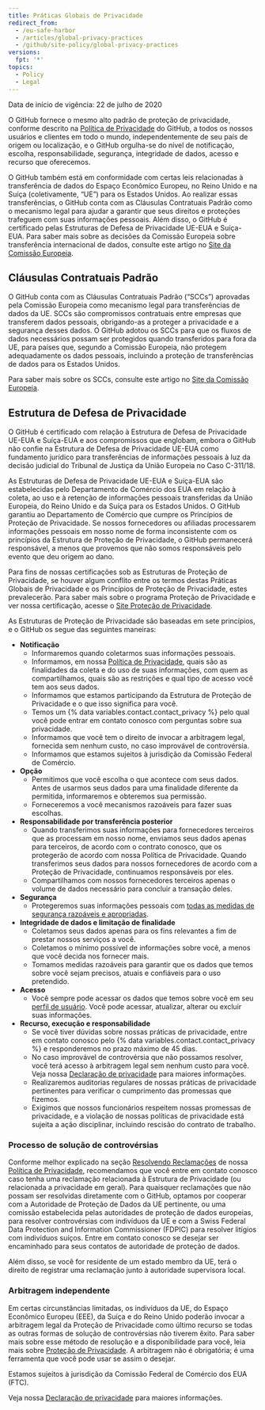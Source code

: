 ```yaml
---
title: Práticas Globais de Privacidade
redirect_from:
  - /eu-safe-harbor
  - /articles/global-privacy-practices
  - /github/site-policy/global-privacy-practices
versions:
  fpt: '*'
topics:
  - Policy
  - Legal
---
```


Data de início de vigência: 22 de julho de 2020

O GitHub fornece o mesmo alto padrão de proteção de privacidade, conforme descrito na [Política de Privacidade](/github/site-policy/github-privacy-statement#githubs-global-privacy-practices) do GitHub, a todos os nossos usuários e clientes em todo o mundo, independentemente de seu país de origem ou localização, e o GitHub orgulha-se do nível de notificação, escolha, responsabilidade, segurança, integridade de dados, acesso e recurso que oferecemos. 

O GitHub também está em conformidade com certas leis relacionadas à transferência de dados do Espaço Econômico Europeu, no Reino Unido e na Suíça (coletivamente, “UE”) para os Estados Unidos. Ao realizar essas transferências, o GitHub conta com as Cláusulas Contratuais Padrão como o mecanismo legal para ajudar a garantir que seus direitos e proteções trafeguem com suas informações pessoais. Além disso, o GitHub é certificado pelas Estruturas de Defesa de Privacidade UE-EUA e Suíça-EUA. Para saber mais sobre as decisões da Comissão Europeia sobre transferência internacional de dados, consulte este artigo no [Site da Comissão Europeia](https://ec.europa.eu/info/law/law-topic/data-protection/international-dimension-data-protection_en).

## <a name="standard-contractual-clauses"></a>Cláusulas Contratuais Padrão

O GitHub conta com as Cláusulas Contratuais Padrão (“SCCs”) aprovadas pela Comissão Europeia como mecanismo legal para transferências de dados da UE. SCCs são compromissos contratuais entre empresas que transferem dados pessoais, obrigando-as a proteger a privacidade e a segurança desses dados. O GitHub adotou os SCCs para que os fluxos de dados necessários possam ser protegidos quando transferidos para fora da UE, para países que, segundo a Comissão Europeia, não protegem adequadamente os dados pessoais, incluindo a proteção de transferências de dados para os Estados Unidos. 

Para saber mais sobre os SCCs, consulte este artigo no [Site da Comissão Europeia](https://ec.europa.eu/info/law/law-topic/data-protection/international-dimension-data-protection/standard-contractual-clauses-scc_en). 

## <a name="privacy-shield-framework"></a>Estrutura de Defesa de Privacidade

O GitHub é certificado com relação à Estrutura de Defesa de Privacidade UE-EUA e Suíça-EUA e aos compromissos que englobam, embora o GitHub não confie na Estrutura de Defesa de Privacidade UE-EUA como fundamento jurídico para transferências de informações pessoais à luz da decisão judicial do Tribunal de Justiça da União Europeia no Caso C-311/18.

As Estruturas de Defesa de Privacidade UE-EUA e Suíça-EUA são estabelecidas pelo Departamento de Comércio dos EUA em relação à coleta, ao uso e à retenção de informações pessoais transferidas da União Europeia, do Reino Unido e da Suíça para os Estados Unidos. O GitHub garantiu ao Departamento de Comércio que cumpre os Princípios de Proteção de Privacidade. Se nossos fornecedores ou afiliadas processarem informações pessoais em nosso nome de forma inconsistente com os princípios da Estrutura de Proteção de Privacidade, o GitHub permanecerá responsável, a menos que provemos que não somos responsáveis pelo evento que deu origem ao dano.

Para fins de nossas certificações sob as Estruturas de Proteção de Privacidade, se houver algum conflito entre os termos destas Práticas Globais de Privacidade e os Princípios de Proteção de Privacidade, estes prevalecerão. Para saber mais sobre o programa Proteção de Privacidade e ver nossa certificação, acesse o [Site Proteção de Privacidade](https://www.privacyshield.gov/).

As Estruturas de Proteção de Privacidade são baseadas em sete princípios, e o GitHub os segue das seguintes maneiras:

- **Notificação**
  - Informaremos quando coletarmos suas informações pessoais.
  - Informamos, em nossa [Política de Privacidade](/articles/github-privacy-statement/), quais são as finalidades da coleta e do uso de suas informações, com quem as compartilhamos, quais são as restrições e qual tipo de acesso você tem aos seus dados.
  - Informamos que estamos participando da Estrutura de Proteção de Privacidade e o que isso significa para você.
  - Temos um {% data variables.contact.contact_privacy %} pelo qual você pode entrar em contato conosco com perguntas sobre sua privacidade.
  - Informamos que você tem o direito de invocar a arbitragem legal, fornecida sem nenhum custo, no caso improvável de controvérsia.
  - Informamos que estamos sujeitos à jurisdição da Comissão Federal de Comércio.
- **Opção**
  - Permitimos que você escolha o que acontece com seus dados. Antes de usarmos seus dados para uma finalidade diferente da permitida, informaremos e obteremos sua permissão.
  - Forneceremos a você mecanismos razoáveis para fazer suas escolhas.
- **Responsabilidade por transferência posterior**
  - Quando transferimos suas informações para fornecedores terceiros que as processam em nosso nome, enviamos seus dados apenas para terceiros, de acordo com o contrato conosco, que os protegerão de acordo com nossa Política de Privacidade. Quando transferimos seus dados para nossos fornecedores de acordo com a Proteção de Privacidade, continuamos responsáveis por eles.
  - Compartilhamos com nossos fornecedores terceiros apenas o volume de dados necessário para concluir a transação deles.
- **Segurança**
  - Protegeremos suas informações pessoais com [todas as medidas de segurança razoáveis e apropriadas](https://github.com/security).
- **Integridade de dados e limitação de finalidade**
  - Coletamos seus dados apenas para os fins relevantes a fim de prestar nossos serviços a você.
  - Coletamos o mínimo possível de informações sobre você, a menos que você decida nos fornecer mais.
  - Tomamos medidas razoáveis para garantir que os dados que temos sobre você sejam precisos, atuais e confiáveis para o uso pretendido.
- **Acesso**
  - Você sempre pode acessar os dados que temos sobre você em seu [perfil de usuário](https://github.com/settings/profile). Você pode acessar, atualizar, alterar ou excluir suas informações.
- **Recurso, execução e responsabilidade**
  - Se você tiver dúvidas sobre nossas práticas de privacidade, entre em contato conosco pelo {% data variables.contact.contact_privacy %} e responderemos no prazo máximo de 45 dias.
  - No caso improvável de controvérsia que não possamos resolver, você terá acesso à arbitragem legal sem nenhum custo para você. Veja nossa [Declaração de privacidade](/articles/github-privacy-statement/) para maiores informações.
  - Realizaremos auditorias regulares de nossas práticas de privacidade pertinentes para verificar o cumprimento das promessas que fizemos.
  - Exigimos que nossos funcionários respeitem nossas promessas de privacidade, e a violação de nossas políticas de privacidade está sujeita a ação disciplinar, incluindo rescisão do contrato de trabalho.


### <a name="dispute-resolution-process"></a>Processo de solução de controvérsias

Conforme melhor explicado na seção [Resolvendo Reclamações](/github/site-policy/github-privacy-statement#resolving-complaints) de nossa [Política de Privacidade](/github/site-policy/github-privacy-statement), recomendamos que você entre em contato conosco caso tenha uma reclamação relacionada à Estrutura de Privacidade (ou relacionada a privacidade em geral). Para quaisquer reclamações que não possam ser resolvidas diretamente com o GitHub, optamos por cooperar com a Autoridade de Proteção de Dados da UE pertinente, ou uma comissão estabelecida pelas autoridades de proteção de dados europeias, para resolver controvérsias com indivíduos da UE e com a Swiss Federal Data Protection and Information Commissioner (FDPIC) para resolver litígios com indivíduos suíços. Entre em contato conosco se desejar ser encaminhado para seus contatos de autoridade de proteção de dados.

Além disso, se você for residente de um estado membro da UE, terá o direito de registrar uma reclamação junto à autoridade supervisora local.

### <a name="independent-arbitration"></a>Arbitragem independente

Em certas circunstâncias limitadas, os indivíduos da UE, do Espaço Econômico Europeu (EEE), da Suíça e do Reino Unido poderão invocar a arbitragem legal da Proteção de Privacidade como último recurso se todas as outras formas de solução de controvérsias não tiverem êxito. Para saber mais sobre esse método de resolução e a disponibilidade para você, leia mais sobre [Proteção de Privacidade](https://www.privacyshield.gov/article?id=ANNEX-I-introduction). A arbitragem não é obrigatória; é uma ferramenta que você pode usar se assim o desejar.

Estamos sujeitos à jurisdição da Comissão Federal de Comércio dos EUA (FTC).
  
Veja nossa [Declaração de privacidade](/articles/github-privacy-statement/) para maiores informações.
